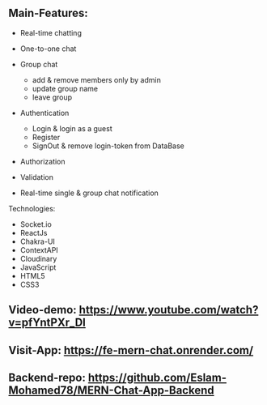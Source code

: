 ## Main-Features: 

- Real-time chatting

- One-to-one chat

- Group chat 
  * add & remove members only by admin
  * update group name
  * leave group

- Authentication
  * Login & login as a guest
  * Register
  * SignOut & remove login-token from DataBase

- Authorization

- Validation

- Real-time single & group chat notification

Technologies: 
- Socket.io
- ReactJs
- Chakra-UI
- ContextAPI
- Cloudinary
- JavaScript
- HTML5
- CSS3

## Video-demo: https://www.youtube.com/watch?v=pfYntPXr_DI
## Visit-App: https://fe-mern-chat.onrender.com/
## Backend-repo: https://github.com/Eslam-Mohamed78/MERN-Chat-App-Backend
